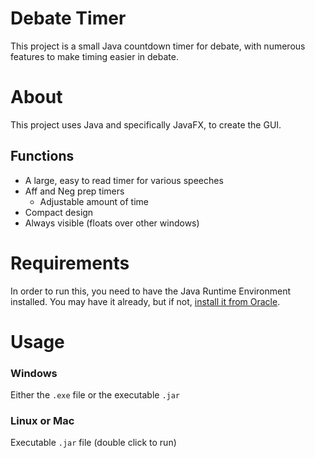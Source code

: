 # Debate Timer
This project is a small Java countdown timer for debate, with numerous features to make timing easier in debate.
# About
This project uses Java and specifically JavaFX, to create the GUI.
## Functions
* A large, easy to read timer for various speeches
* Aff and Neg prep timers
  * Adjustable amount of time
* Compact design
* Always visible (floats over other windows)
# Requirements
In order to run this, you need to have the Java Runtime Environment installed. You may have it already, but if not, [install it from Oracle](http://www.oracle.com/technetwork/java/javase/downloads/jre8-downloads-2133155.html).
# Usage
### Windows
Either the `.exe` file or the executable `.jar`
### Linux or Mac
Executable `.jar` file (double click to run)
